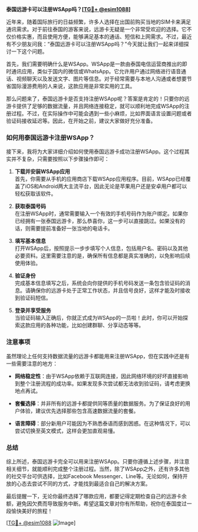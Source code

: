**泰国远游卡可以注册WSApp吗？[[TG💪+ @esim1088](https://t.me/s/esim1088)]**

近年来，随着国际旅行的日益频繁，许多人选择在出国前购买当地的SIM卡来满足通讯需求。对于前往泰国的游客来说，远游卡无疑是一个非常受欢迎的选择。它不仅价格实惠，而且使用方便，能够满足基本的通话、短信和上网需求。不过，最近有不少朋友问我：“泰国远游卡可以注册WSApp吗？”今天就让我们一起来详细探讨一下这个问题。

首先，我们需要明确什么是WSApp。WSApp是一款由泰国电信运营商推出的即时通讯应用，类似于国内的微信或WhatsApp。它允许用户通过网络进行语音通话、视频聊天以及发送文字、图片等信息。对于经常需要与本地人沟通或者想要节省国际漫游费用的人来说，这款应用是非常实用的工具。

那么问题来了，泰国远游卡是否支持注册WSApp呢？答案是肯定的！只要你的远游卡提供了足够的数据流量，并且网络连接稳定，就可以顺利地完成WSApp的注册过程。不过，在实际操作中可能会遇到一些小麻烦，比如界面语言设置问题或者验证码接收延迟等。因此，在开始之前，建议大家做好充分准备。

### 如何用泰国远游卡注册WSApp？

接下来，我将为大家详细介绍如何使用泰国远游卡成功注册WSApp。这个过程其实并不复杂，只需要按照以下步骤操作即可：

1. **下载并安装WSApp应用**  
   首先，你需要从手机的应用商店下载WSApp应用程序。目前，WSApp已经覆盖了iOS和Android两大主流平台，因此无论是苹果用户还是安卓用户都可以轻松获取该软件。

2. **获取泰国号码**  
   在注册WSApp时，通常需要输入一个有效的手机号码作为账户绑定。如果你已经拥有一张泰国远游卡，那么恭喜你，这一步可以直接跳过。如果没有的话，则需要提前准备好一张当地的电话卡。

3. **填写基本信息**  
   打开WSApp后，按照提示一步步填写个人信息，包括用户名、密码以及其他必要资料。这里需要注意的是，确保所有信息都是真实准确的，以免影响后续使用体验。

4. **验证身份**  
   完成基本信息填写之后，系统会向你提供的手机号码发送一条包含验证码的消息。请确保你的远游卡处于正常工作状态，并且信号良好，这样才能及时接收到验证码短信。

5. **登录并享受服务**  
   当验证码输入正确后，你就正式成为WSApp的一员啦！此时，你可以开始探索这款应用的各种功能，比如创建群聊、分享动态等等。

### 注意事项

虽然理论上任何支持数据流量的远游卡都能用来注册WSApp，但在实践中还是有一些需要注意的地方：

- **网络稳定性**：由于WSApp依赖于互联网连接，因此网络环境的好坏直接影响到整个注册流程的成功率。如果发现多次尝试都无法收到验证码，请考虑更换地点再试。
  
- **套餐选择**：并非所有的远游卡都提供同等质量的数据服务。为了保证良好的用户体验，建议优先选择那些包含高速数据流量的套餐。

- **语言障碍**：部分新用户可能因为不熟悉泰语而感到困惑。在这种情况下，可以尝试切换至英文模式，这样会更加直观易懂。

### 总结

综上所述，泰国远游卡完全可以用来注册WSApp。只要你遵循上述步骤，并注意相关细节，就能顺利完成整个注册过程。当然，除了WSApp之外，还有许多其他的社交平台可供选择，比如Facebook Messenger、Line等。无论如何，保持开放的心态去尝试不同的方式，才能找到最适合自己的解决方案。

最后提醒一下，无论你最终选择了哪款应用，都要记得定期检查自己的远游卡余额，避免因欠费而导致服务中断。希望这篇文章对你有所帮助，祝你在泰国度过一段愉快美好的旅程！

[[TG💪+ @esim1088](https://t.me/s/esim1088) ![Image](https://i.postimg.cc/4NQfJmqS/Snipaste-2025-05-13-00-14-12.png)]